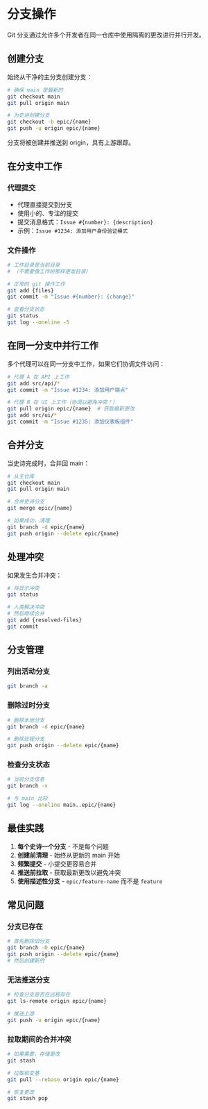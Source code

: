 # 分支操作

Git 分支通过允许多个开发者在同一仓库中使用隔离的更改进行并行开发。

## 创建分支

始终从干净的主分支创建分支：
```bash
# 确保 main 是最新的
git checkout main
git pull origin main

# 为史诗创建分支
git checkout -b epic/{name}
git push -u origin epic/{name}
```

分支将被创建并推送到 origin，具有上游跟踪。

## 在分支中工作

### 代理提交
- 代理直接提交到分支
- 使用小的、专注的提交
- 提交消息格式：`Issue #{number}: {description}`
- 示例：`Issue #1234: 添加用户身份验证模式`

### 文件操作
```bash
# 工作目录是当前目录
# （不需要像工作树那样更改目录）

# 正常的 git 操作工作
git add {files}
git commit -m "Issue #{number}: {change}"

# 查看分支状态
git status
git log --oneline -5
```

## 在同一分支中并行工作

多个代理可以在同一分支中工作，如果它们协调文件访问：
```bash
# 代理 A 在 API 上工作
git add src/api/*
git commit -m "Issue #1234: 添加用户端点"

# 代理 B 在 UI 上工作（协调以避免冲突！）
git pull origin epic/{name}  # 获取最新更改
git add src/ui/*
git commit -m "Issue #1235: 添加仪表板组件"
```

## 合并分支

当史诗完成时，合并回 main：
```bash
# 从主仓库
git checkout main
git pull origin main

# 合并史诗分支
git merge epic/{name}

# 如果成功，清理
git branch -d epic/{name}
git push origin --delete epic/{name}
```

## 处理冲突

如果发生合并冲突：
```bash
# 将显示冲突
git status

# 人类解决冲突
# 然后继续合并
git add {resolved-files}
git commit
```

## 分支管理

### 列出活动分支
```bash
git branch -a
```

### 删除过时分支
```bash
# 删除本地分支
git branch -d epic/{name}

# 删除远程分支
git push origin --delete epic/{name}
```

### 检查分支状态
```bash
# 当前分支信息
git branch -v

# 与 main 比较
git log --oneline main..epic/{name}
```

## 最佳实践

1. **每个史诗一个分支** - 不是每个问题
2. **创建前清理** - 始终从更新的 main 开始
3. **频繁提交** - 小提交更容易合并
4. **推送前拉取** - 获取最新更改以避免冲突
5. **使用描述性分支** - `epic/feature-name` 而不是 `feature`

## 常见问题

### 分支已存在
```bash
# 首先删除旧分支
git branch -D epic/{name}
git push origin --delete epic/{name}
# 然后创建新的
```

### 无法推送分支
```bash
# 检查分支是否在远程存在
git ls-remote origin epic/{name}

# 推送上游
git push -u origin epic/{name}
```

### 拉取期间的合并冲突
```bash
# 如果需要，存储更改
git stash

# 拉取和变基
git pull --rebase origin epic/{name}

# 恢复更改
git stash pop
```
